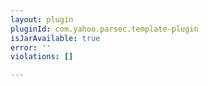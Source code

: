 ```yaml
---
layout: plugin
pluginId: com.yahoo.parsec.template-plugin
isJarAvailable: true
error: ''
violations: []

---
```

